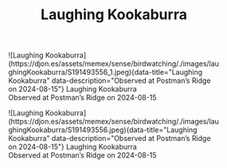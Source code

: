 ﻿---
tags: birding, birdwatching
title: Laughing Kookaburra
type: bird
---
<figure markdown id="1">
  ![Laughing Kookaburra](https://djon.es/assets/memex/sense/birdwatching/./images/laughingKookaburra/S191493556_1.jpeg){data-title="Laughing Kookaburra" data-description="Observed at Postman’s Ridge on 2024-08-15"}
  <caption>Laughing Kookaburra<br />Observed at Postman’s Ridge on 2024-08-15</caption>
</figure>

<figure markdown id="2">
  ![Laughing Kookaburra](https://djon.es/assets/memex/sense/birdwatching/./images/laughingKookaburra/S191493556.jpeg){data-title="Laughing Kookaburra" data-description="Observed at Postman’s Ridge on 2024-08-15"}
  <caption>Laughing Kookaburra<br />Observed at Postman’s Ridge on 2024-08-15</caption>
</figure>